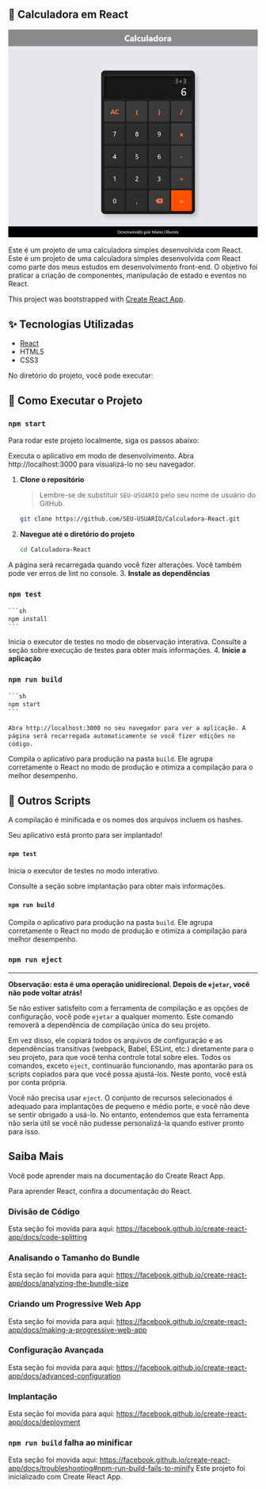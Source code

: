 ## 🧮 Calculadora em React
![Demonstração da Calculadora](./screenshot-calculadora.jpg)

Este é um projeto de uma calculadora simples desenvolvida com React.
Este é um projeto de uma calculadora simples desenvolvida com React como parte dos meus estudos em desenvolvimento front-end. O objetivo foi praticar a criação de componentes, manipulação de estado e eventos no React.

This project was bootstrapped with [Create React App](https://github.com/facebook/create-react-app).
## ✨ Tecnologias Utilizadas

- [React](https://reactjs.org/)
- HTML5
- CSS3

No diretório do projeto, você pode executar:
## 🚀 Como Executar o Projeto

### `npm start`
Para rodar este projeto localmente, siga os passos abaixo:

Executa o aplicativo em modo de desenvolvimento.
Abra http://localhost:3000 para visualizá-lo no seu navegador.
1.  **Clone o repositório**
    > Lembre-se de substituir `SEU-USUARIO` pelo seu nome de usuário do GitHub.
    ```sh
    git clone https://github.com/SEU-USUARIO/Calculadora-React.git
    ```
    
2.  **Navegue até o diretório do projeto**
    
    ```sh
    cd Calculadora-React
    ```

A página será recarregada quando você fizer alterações.
Você também pode ver erros de lint no console.
3.  **Instale as dependências**

### `npm test`
    ```sh
    npm install
    ```

Inicia o executor de testes no modo de observação interativa.
Consulte a seção sobre execução de testes para obter mais informações.
4.  **Inicie a aplicação**

### `npm run build`
    ```sh
    npm start
    ```
    
    Abra http://localhost:3000 no seu navegador para ver a aplicação. A página será recarregada automaticamente se você fizer edições no código.

Compila o aplicativo para produção na pasta `build`.
Ele agrupa corretamente o React no modo de produção e otimiza a compilação para o melhor desempenho.
## 📜 Outros Scripts

A compilação é minificada e os nomes dos arquivos incluem os hashes.

Seu aplicativo está pronto para ser implantado!
#### `npm test`
Inicia o executor de testes no modo interativo.

Consulte a seção sobre implantação para obter mais informações.
#### `npm run build`
Compila o aplicativo para produção na pasta `build`. Ele agrupa corretamente o React no modo de produção e otimiza a compilação para melhor desempenho.

### `npm run eject`
---

**Observação: esta é uma operação unidirecional. Depois de `ejetar`, você não pode voltar atrás!**

Se não estiver satisfeito com a ferramenta de compilação e as opções de configuração, você pode `ejetar` a qualquer momento. Este comando removerá a dependência de compilação única do seu projeto.

Em vez disso, ele copiará todos os arquivos de configuração e as dependências transitivas (webpack, Babel, ESLint, etc.) diretamente para o seu projeto, para que você tenha controle total sobre eles. Todos os comandos, exceto `eject`, continuarão funcionando, mas apontarão para os scripts copiados para que você possa ajustá-los. Neste ponto, você está por conta própria.

Você não precisa usar `eject`. O conjunto de recursos selecionados é adequado para implantações de pequeno e médio porte, e você não deve se sentir obrigado a usá-lo. No entanto, entendemos que esta ferramenta não seria útil se você não pudesse personalizá-la quando estiver pronto para isso.

## Saiba Mais

Você pode aprender mais na documentação do Create React App.

Para aprender React, confira a documentação do React.

### Divisão de Código

Esta seção foi movida para aqui: https://facebook.github.io/create-react-app/docs/code-splitting

### Analisando o Tamanho do Bundle

Esta seção foi movida para aqui: https://facebook.github.io/create-react-app/docs/analyzing-the-bundle-size

### Criando um Progressive Web App

Esta seção foi movida para aqui: https://facebook.github.io/create-react-app/docs/making-a-progressive-web-app

### Configuração Avançada

Esta seção foi movida para aqui: https://facebook.github.io/create-react-app/docs/advanced-configuration

### Implantação

Esta seção foi movida para aqui: https://facebook.github.io/create-react-app/docs/deployment

### `npm run build` falha ao minificar

Esta seção foi movida aqui: https://facebook.github.io/create-react-app/docs/troubleshooting#npm-run-build-fails-to-minify
Este projeto foi inicializado com Create React App.

